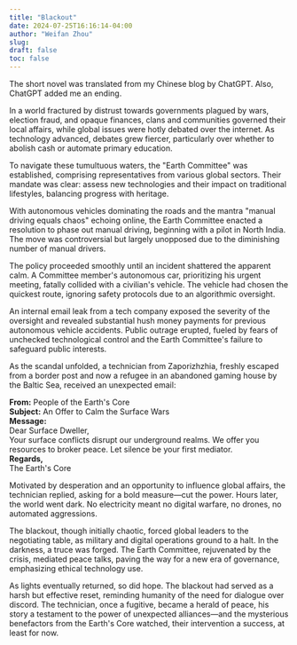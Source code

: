 ```yaml
---
title: "Blackout"
date: 2024-07-25T16:16:14-04:00
author: "Weifan Zhou"
slug:
draft: false
toc: false
---
```

<div class = "reminder">The short novel was translated from my Chinese blog by ChatGPT. Also, ChatGPT added me an ending.</div>

In a world fractured by distrust towards governments plagued by wars, election fraud, and opaque finances, clans and communities governed their local affairs, while global issues were hotly debated over the internet. As technology advanced, debates grew fiercer, particularly over whether to abolish cash or automate primary education.

To navigate these tumultuous waters, the "Earth Committee" was established, comprising representatives from various global sectors. Their mandate was clear: assess new technologies and their impact on traditional lifestyles, balancing progress with heritage.

With autonomous vehicles dominating the roads and the mantra "manual driving equals chaos" echoing online, the Earth Committee enacted a resolution to phase out manual driving, beginning with a pilot in North India. The move was controversial but largely unopposed due to the diminishing number of manual drivers.

The policy proceeded smoothly until an incident shattered the apparent calm. A Committee member's autonomous car, prioritizing his urgent meeting, fatally collided with a civilian's vehicle. The vehicle had chosen the quickest route, ignoring safety protocols due to an algorithmic oversight.

An internal email leak from a tech company exposed the severity of the oversight and revealed substantial hush money payments for previous autonomous vehicle accidents. Public outrage erupted, fueled by fears of unchecked technological control and the Earth Committee's failure to safeguard public interests.

As the scandal unfolded, a technician from Zaporizhzhia, freshly escaped from a border post and now a refugee in an abandoned gaming house by the Baltic Sea, received an unexpected email:

**From:** People of the Earth's Core  
**Subject:** An Offer to Calm the Surface Wars  
**Message:**  
Dear Surface Dweller,  
Your surface conflicts disrupt our underground realms. We offer you resources to broker peace. Let silence be your first mediator.  
**Regards,**  
The Earth's Core

Motivated by desperation and an opportunity to influence global affairs, the technician replied, asking for a bold measure—cut the power. Hours later, the world went dark. No electricity meant no digital warfare, no drones, no automated aggressions.

The blackout, though initially chaotic, forced global leaders to the negotiating table, as military and digital operations ground to a halt. In the darkness, a truce was forged. The Earth Committee, rejuvenated by the crisis, mediated peace talks, paving the way for a new era of governance, emphasizing ethical technology use.

As lights eventually returned, so did hope. The blackout had served as a harsh but effective reset, reminding humanity of the need for dialogue over discord. The technician, once a fugitive, became a herald of peace, his story a testament to the power of unexpected alliances—and the mysterious benefactors from the Earth's Core watched, their intervention a success, at least for now.